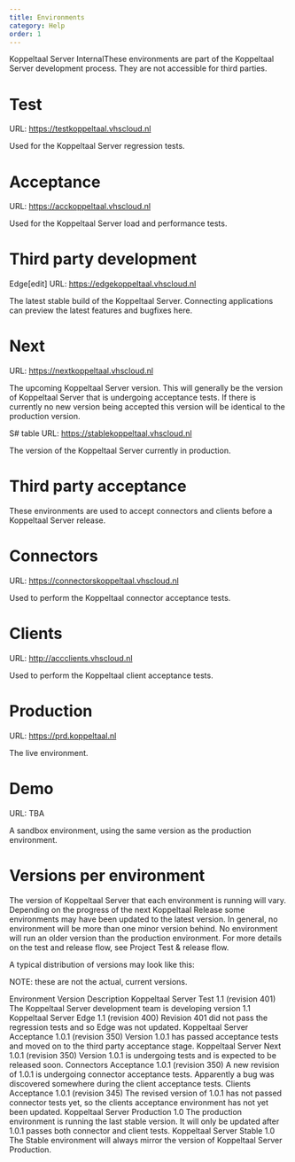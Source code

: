 ```yaml
---
title: Environments
category: Help
order: 1
---
```

Koppeltaal Server InternalThese environments are part of the Koppeltaal Server development process. They are not accessible for third parties.

# Test
URL: https://testkoppeltaal.vhscloud.nl

Used for the Koppeltaal Server regression tests.

# Acceptance
URL: https://acckoppeltaal.vhscloud.nl

Used for the Koppeltaal Server load and performance tests.

# Third party development
Edge[edit]
URL: https://edgekoppeltaal.vhscloud.nl

The latest stable build of the Koppeltaal Server. Connecting applications can preview the latest features and bugfixes here.

# Next
URL: https://nextkoppeltaal.vhscloud.nl

The upcoming Koppeltaal Server version. This will generally be the version of Koppeltaal Server that is undergoing acceptance tests. If there is currently no new version being accepted this version will be identical to the production version.

S# table
URL: https://stablekoppeltaal.vhscloud.nl

The version of the Koppeltaal Server currently in production.

# Third party acceptance
These environments are used to accept connectors and clients before a Koppeltaal Server release.

# Connectors
URL: https://connectorskoppeltaal.vhscloud.nl

Used to perform the Koppeltaal connector acceptance tests.

# Clients
URL: http://accclients.vhscloud.nl

Used to perform the Koppeltaal client acceptance tests.

# Production
URL: https://prd.koppeltaal.nl

The live environment.

# Demo
URL: TBA

A sandbox environment, using the same version as the production environment.

# Versions per environment
The version of Koppeltaal Server that each environment is running will vary. Depending on the progress of the next Koppeltaal Release some environments may have been updated to the latest version. In general, no environment will be more than one minor version behind. No environment will run an older version than the production environment. For more details on the test and release flow, see Project Test & release flow.

A typical distribution of versions may look like this:

NOTE: these are not the actual, current versions.

Environment	Version	Description
Koppeltaal Server Test	1.1 (revision 401)	The Koppeltaal Server development team is developing version 1.1
Koppeltaal Server Edge	1.1 (revision 400)	Revision 401 did not pass the regression tests and so Edge was not updated.
Koppeltaal Server Acceptance	1.0.1 (revision 350)	Version 1.0.1 has passed acceptance tests and moved on to the third party acceptance stage.
Koppeltaal Server Next	1.0.1 (revision 350)	Version 1.0.1 is undergoing tests and is expected to be released soon.
Connectors Acceptance	1.0.1 (revision 350)	A new revision of 1.0.1 is undergoing connector acceptance tests. Apparently a bug was discovered somewhere during the client acceptance tests.
Clients Acceptance	1.0.1 (revision 345)	The revised version of 1.0.1 has not passed connector tests yet, so the clients acceptance environment has not yet been updated.
Koppeltaal Server Production	1.0	The production environment is running the last stable version. It will only be updated after 1.0.1 passes both connector and client tests.
Koppeltaal Server Stable	1.0	The Stable environment will always mirror the version of Koppeltaal Server Production.
